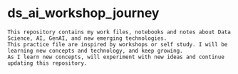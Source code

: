 # ds_ai_workshop_journey

    This repository contains my work files, notebooks and notes about Data Science, AI, GenAI, and new emerging technologies. 
    This practice file are inspired by workshops or self study. I will be learning new concepts and technology, and keep growing.
    As I learn new concepts, will experiment with new ideas and continue updating this repository.
